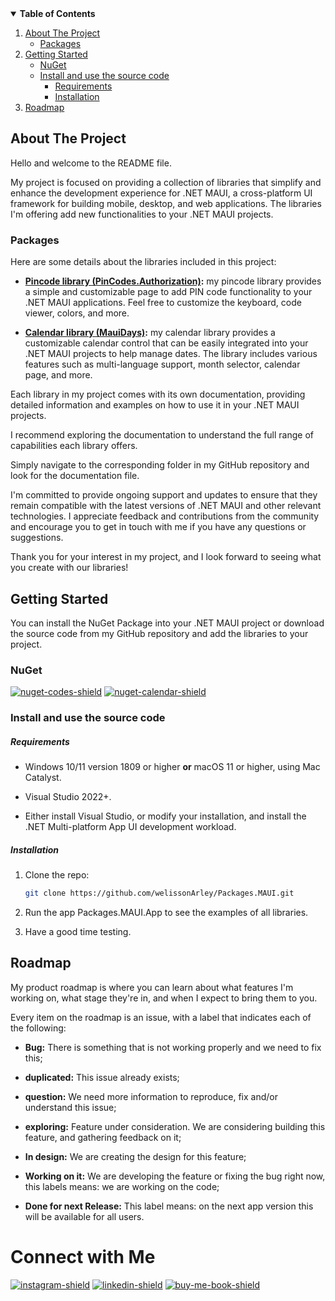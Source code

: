 <!-- TABLE OF CONTENTS -->
<details open="open">
  <summary><b>Table of Contents</b></summary>
  <ol>
    <li>
      <a href="#about-the-project">About The Project</a>
      <ul>
        <li><a href="#packages">Packages</a></li>
      </ul>
    </li>
    <li>
      <a href="#getting-started">Getting Started</a>
      <ul>
        <li><a href="#nuget">NuGet</a></li>
        <li>
            <a href="#install-and-use-the-source-code">Install and use the source code</a>
            <ul>
                <li><a href="#requirements">Requirements</a></li>
                <li><a href="#installation">Installation</a></li>
            </ul>
        </li>
      </ul>
    </li>
    <li><a href="#roadmap">Roadmap</a></li>
  </ol>
</details>

<!-- ABOUT THE PROJECT -->
## **About The Project**

Hello and welcome to the README file.

My project is focused on providing a collection of libraries that simplify and enhance the development experience for .NET MAUI, a cross-platform UI framework for building mobile, desktop, and web applications. The libraries I'm offering add new functionalities to your .NET MAUI projects.

### **Packages**
Here are some details about the libraries included in this project:

- **[Pincode library (PinCodes.Authorization)](https://github.com/welissonArley/Packages.MAUI/tree/master/src/PinCodes.Authorization):** my pincode library provides a simple and customizable page to add PIN code functionality to your .NET MAUI applications. Feel free to customize the keyboard, code viewer, colors, and more.

- **[Calendar library (MauiDays)](https://github.com/welissonArley/Packages.MAUI/tree/master/src/MauiDays):** my calendar library provides a customizable calendar control that can be easily integrated into your .NET MAUI projects to help manage dates. The library includes various features such as multi-language support, month selector, calendar page, and more.

Each library in my project comes with its own documentation, providing detailed information and examples on how to use it in your .NET MAUI projects.

I recommend exploring the documentation to understand the full range of capabilities each library offers.

Simply navigate to the corresponding folder in my GitHub repository and look for the documentation file.

I'm committed to provide ongoing support and updates to ensure that they remain compatible with the latest versions of .NET MAUI and other relevant technologies. I appreciate feedback and contributions from the community and encourage you to get in touch with me if you have any questions or suggestions.

Thank you for your interest in my project, and I look forward to seeing what you create with our libraries!

## **Getting Started**

You can install the NuGet Package into your .NET MAUI project or download the source code from my GitHub repository and add the libraries to your project.

### **NuGet**

[![nuget-codes-shield]][pincodes-authorization-url]
[![nuget-calendar-shield]][mauidays-url]

### **Install and use the source code**

##### **Requirements**

* Windows 10/11 version 1809 or higher **or** macOS 11 or higher, using Mac Catalyst.

* Visual Studio 2022+.

* Either install Visual Studio, or modify your installation, and install the .NET Multi-platform App UI development workload.

##### **Installation**

1. Clone the repo:
   ```sh
   git clone https://github.com/welissonArley/Packages.MAUI.git
   ```

2. Run the app Packages.MAUI.App to see the examples of all libraries.

3. Have a good time testing.

## **Roadmap**

My product roadmap is where you can learn about what features I'm working on, what stage they're in, and when I expect to bring them to you.

Every item on the roadmap is an issue, with a label that indicates each of the following:

- **Bug:** There is something that is not working properly and we need to fix this;

- **duplicated:** This issue already exists;

- **question:** We need more information to reproduce, fix and/or understand this issue;

- **exploring:** Feature under consideration. We are considering building this feature, and gathering feedback on it;

- **In design:** We are creating the design for this feature;

- **Working on it:** We are developing the feature or fixing the bug right now, this labels means: we are working on the code;

- **Done for next Release:** This label means: on the next app version this will be available for all users.

# **Connect with Me**

[![instagram-shield]][instagram-url]
[![linkedin-shield]][linkedin-url]
[![buy-me-book-shield]][buy-me-book-url]


<!-- Shields -->
[linkedin-shield]: https://img.shields.io/badge/-LinkedIn-black.svg?style=for-the-badge&logo=linkedin&colorB=000000

[buy-me-book-shield]: https://img.shields.io/badge/-buy_me_a_book-gray?logo=buy-me-a-coffee&style=for-the-badge

[instagram-shield]: https://img.shields.io/badge/-Instagram-black.svg?style=for-the-badge&logo=instagram&colorB=9a3797&color=ffffff

[nuget-codes-shield]: https://img.shields.io/badge/PinCodes.Authorization.Maui-004880?style=for-the-badge&logo=nuget&logoColor=white

[nuget-calendar-shield]: https://img.shields.io/badge/MauiDays-004880?style=for-the-badge&logo=nuget&logoColor=white

<!-- Urls -->
[linkedin-url]: https://www.linkedin.com/in/welissonarley/
[buy-me-book-url]: https://www.buymeacoffee.com/welissonArley
[instagram-url]: https://www.instagram.com/welisson.me/
[pincodes-authorization-url]: https://www.nuget.org/packages/PinCodes.Authorization.Maui/
[mauidays-url]: https://www.nuget.org/packages/ControlDays.Calendar.Maui/
